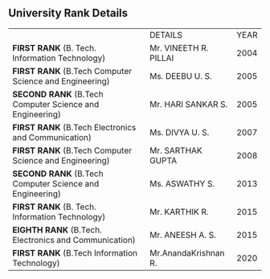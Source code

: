 <h2>University Rank Details</h2>
<table cellpadding="8">
<tr><td></td><td>DETAILS</td><td>YEAR</td></tr>
<tr><td><strong>FIRST RANK</strong> (B. Tech. Information Technology)</td><td>Mr. VINEETH R. PILLAI</td><td>2004</td></tr>
<tr><td><strong>FIRST RANK</strong> (B.Tech Computer Science and Engineering)</td><td>Ms. DEEBU U. S.</td><td>2005</td></tr>
<tr><td><strong>SECOND RANK</strong> (B.Tech Computer Science and Engineering)</td><td>Mr. HARI SANKAR S.</td><td> 2005</td></tr>
<tr><td><strong>FIRST RANK</strong> (B.Tech Electronics and Communication)</td><td>Ms. DIVYA U. S.</td><td>2007 </td></tr>
<tr><td><strong>FIRST RANK</strong> (B.Tech Computer Science and Engineering)</td><td>Mr. SARTHAK GUPTA</td><td>2008 </td></tr>
<tr><td><strong>SECOND RANK</strong> (B.Tech Computer Science and Engineering)</td><td>Ms. ASWATHY S.</td><td>2013 </td></tr>
<tr><td><strong>FIRST RANK</strong> (B. Tech. Information Technology)</td><td>Mr. KARTHIK R.</td><td>2015 </td></tr>
<tr><td><strong>EIGHTH RANK</strong> (B.Tech. Electronics and Communication)</td><td>Mr. ANEESH A. S.</td><td>2015 </td></tr><td><strong>FIRST RANK</strong> (B.Tech Information Technology)</td><td>Mr.AnandaKrishnan R.</td><td>2020 </td>
</table>
</div>